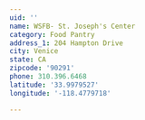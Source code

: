 ```yaml
---
uid: ''
name: WSFB- St. Joseph's Center
category: Food Pantry
address_1: 204 Hampton Drive
city: Venice
state: CA
zipcode: '90291'
phone: 310.396.6468
latitude: '33.9979527'
longitude: '-118.4779718'

---
```

